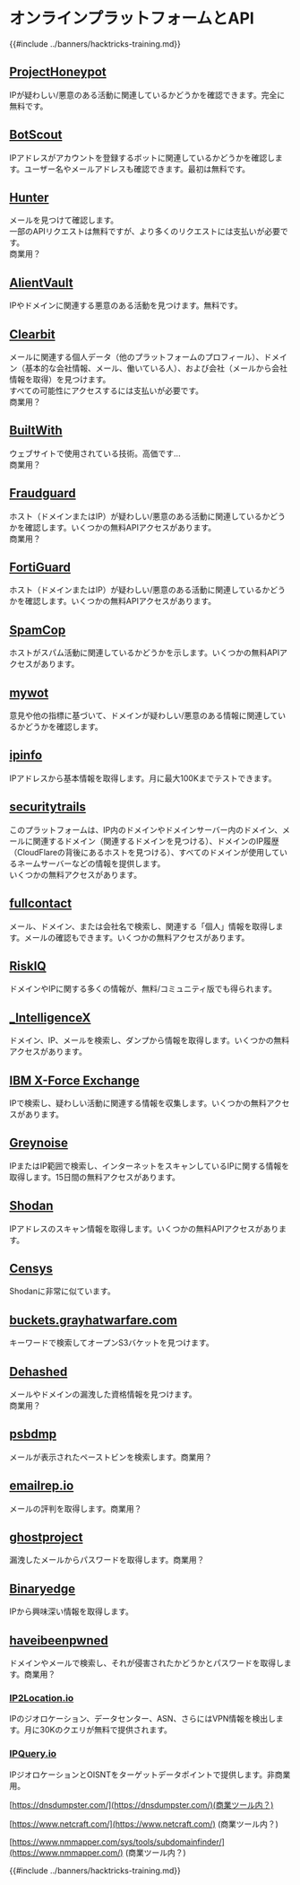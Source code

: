 # オンラインプラットフォームとAPI

{{#include ../banners/hacktricks-training.md}}

## [ProjectHoneypot](https://www.projecthoneypot.org/)

IPが疑わしい/悪意のある活動に関連しているかどうかを確認できます。完全に無料です。

## [**BotScout**](http://botscout.com/api.htm)

IPアドレスがアカウントを登録するボットに関連しているかどうかを確認します。ユーザー名やメールアドレスも確認できます。最初は無料です。

## [Hunter](https://hunter.io/)

メールを見つけて確認します。\
一部のAPIリクエストは無料ですが、より多くのリクエストには支払いが必要です。\
商業用？

## [AlientVault](https://otx.alienvault.com/api)

IPやドメインに関連する悪意のある活動を見つけます。無料です。

## [Clearbit](https://dashboard.clearbit.com/)

メールに関連する個人データ（他のプラットフォームのプロフィール）、ドメイン（基本的な会社情報、メール、働いている人）、および会社（メールから会社情報を取得）を見つけます。\
すべての可能性にアクセスするには支払いが必要です。\
商業用？

## [BuiltWith](https://builtwith.com/)

ウェブサイトで使用されている技術。高価です...\
商業用？

## [Fraudguard](https://fraudguard.io/)

ホスト（ドメインまたはIP）が疑わしい/悪意のある活動に関連しているかどうかを確認します。いくつかの無料APIアクセスがあります。\
商業用？

## [FortiGuard](https://fortiguard.com/)

ホスト（ドメインまたはIP）が疑わしい/悪意のある活動に関連しているかどうかを確認します。いくつかの無料APIアクセスがあります。

## [SpamCop](https://www.spamcop.net/)

ホストがスパム活動に関連しているかどうかを示します。いくつかの無料APIアクセスがあります。

## [mywot](https://www.mywot.com/)

意見や他の指標に基づいて、ドメインが疑わしい/悪意のある情報に関連しているかどうかを確認します。

## [ipinfo](https://ipinfo.io/)

IPアドレスから基本情報を取得します。月に最大100Kまでテストできます。

## [securitytrails](https://securitytrails.com/app/account)

このプラットフォームは、IP内のドメインやドメインサーバー内のドメイン、メールに関連するドメイン（関連するドメインを見つける）、ドメインのIP履歴（CloudFlareの背後にあるホストを見つける）、すべてのドメインが使用しているネームサーバーなどの情報を提供します。\
いくつかの無料アクセスがあります。

## [fullcontact](https://www.fullcontact.com/)

メール、ドメイン、または会社名で検索し、関連する「個人」情報を取得します。メールの確認もできます。いくつかの無料アクセスがあります。

## [RiskIQ](https://www.spiderfoot.net/documentation/)

ドメインやIPに関する多くの情報が、無料/コミュニティ版でも得られます。

## [\_IntelligenceX](https://intelx.io/)

ドメイン、IP、メールを検索し、ダンプから情報を取得します。いくつかの無料アクセスがあります。

## [IBM X-Force Exchange](https://exchange.xforce.ibmcloud.com/)

IPで検索し、疑わしい活動に関連する情報を収集します。いくつかの無料アクセスがあります。

## [Greynoise](https://viz.greynoise.io/)

IPまたはIP範囲で検索し、インターネットをスキャンしているIPに関する情報を取得します。15日間の無料アクセスがあります。

## [Shodan](https://www.shodan.io/)

IPアドレスのスキャン情報を取得します。いくつかの無料APIアクセスがあります。

## [Censys](https://censys.io/)

Shodanに非常に似ています。

## [buckets.grayhatwarfare.com](https://buckets.grayhatwarfare.com/)

キーワードで検索してオープンS3バケットを見つけます。

## [Dehashed](https://www.dehashed.com/data)

メールやドメインの漏洩した資格情報を見つけます。\
商業用？

## [psbdmp](https://psbdmp.ws/)

メールが表示されたペーストビンを検索します。商業用？

## [emailrep.io](https://emailrep.io/key)

メールの評判を取得します。商業用？

## [ghostproject](https://ghostproject.fr/)

漏洩したメールからパスワードを取得します。商業用？

## [Binaryedge](https://www.binaryedge.io/)

IPから興味深い情報を取得します。

## [haveibeenpwned](https://haveibeenpwned.com/)

ドメインやメールで検索し、それが侵害されたかどうかとパスワードを取得します。商業用？

### [IP2Location.io](https://www.ip2location.io/)

IPのジオロケーション、データセンター、ASN、さらにはVPN情報を検出します。月に30Kのクエリが無料で提供されます。

### [IPQuery.io](https://www.ipquery.io/)
IPジオロケーションとOISNTをターゲットデータポイントで提供します。非商業用。

[https://dnsdumpster.com/](https://dnsdumpster.com/)(商業ツール内？)

[https://www.netcraft.com/](https://www.netcraft.com/) (商業ツール内？)

[https://www.nmmapper.com/sys/tools/subdomainfinder/](https://www.nmmapper.com/) (商業ツール内？)

{{#include ../banners/hacktricks-training.md}}
